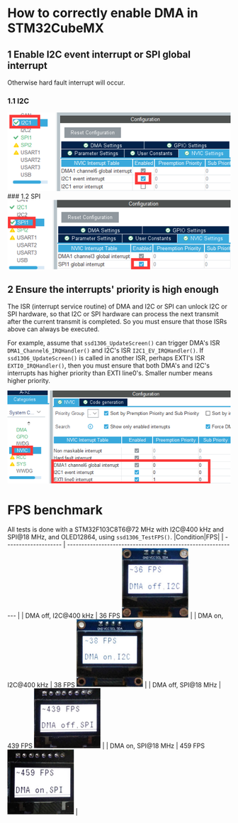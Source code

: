 # How to correctly enable DMA in STM32CubeMX

## 1 Enable I2C event interrupt or SPI global interrupt

Otherwise hard fault interrupt will occur.

### 1.1 I2C

<img src="./pictures/enable I2C event interrupt.png" />
### 1.2 SPI

<img src="./pictures/enable SPI global interrupt.png" />

## 2 Ensure the interrupts' priority is high enough

The ISR (interrupt service routine) of DMA and I2C or SPI can unlock I2C or SPI hardware, so that I2C or SPI hardware can process the next transmit after the current transmit is completed. So you must ensure that those ISRs above can always be executed.

For example, assume that `ssd1306_UpdateScreen()` can trigger DMA's ISR `DMA1_Channel6_IRQHandler()` and I2C's ISR `I2C1_EV_IRQHandler()`.
If `ssd1306_UpdateScreen()` is called in another ISR, perhaps EXTI's ISR `EXTI0_IRQHandler()`,  then you must ensure that both DMA's and I2C's interrupts has higher priority than EXTI line0's.
Smaller number means higher priority.

<img src="./pictures/interrupt priority.png" />

# FPS benchmark

All tests is done with a STM32F103C8T6@72 MHz with I2C@400 kHz and SPI@18 MHz, and OLED12864, using `ssd1306_TestFPS()`.
|Condition|FPS|
| -------------------- | ------------------------------------------------------------ |
| DMA off, I2C@400 kHz | 36 FPS <img src="./pictures/I2C no DMA.jpg" style="zoom:50%;" /> |
| DMA on, I2C@400 kHz  | 38 FPS <img src="./pictures/I2C DMA.jpg" style="zoom:50%;" /> |
| DMA off, SPI@18 MHz  | 439 FPS <img src="./pictures/SPI no DMA.jpg" style="zoom:50%;" /> |
| DMA on, SPI@18 MHz   | 459 FPS <img src="./pictures/SPI DMA.jpg" style="zoom:50%;" /> |


